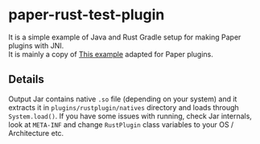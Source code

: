 # paper-rust-test-plugin
It is a simple example of Java and Rust Gradle setup for making Paper plugins with JNI. \
It is mainly a copy of [This example](https://github.com/stardust-enterprises/gradle-rust-example) adapted for Paper plugins.

## Details
Output Jar contains native `.so` file (depending on your system) and it extracts it in `plugins/rustplugin/natives` directory and loads 
through `System.load()`. If you have some issues with running, check Jar internals, look at `META-INF` and change `RustPlugin` class variables
to your OS / Architecture etc.
